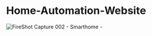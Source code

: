 # Home-Automation-Website


![FireShot Capture 002 - Smarthome - ](https://github.com/XolaniLan/Home-Automation-Website/assets/140137794/9f694ebb-70bc-4d76-8a94-f5304438ecc8)
